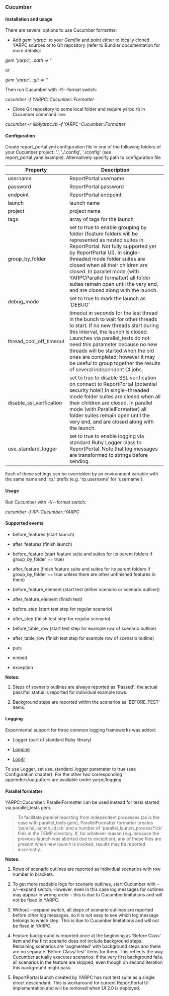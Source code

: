### Cucumber

#### Installation and usage

There are several options to use Cucumber formatter:

-  Add *gem 'yarpc'* to your *Gemfile* and point either to locally cloned YARPC
    sources or to Git repository (refer to Bundler documentation for more
    details):

*gem 'yarpc', :path => '<local path to sources>'*

or

*gem 'yarpc', :git => '<URL to Git repo>'*

Then run Cucumber with -f/--format switch:

*cucumber <other options> -f YARPC::Cucumber::Formatter*

-  Clone Git repository to some local folder and require yarpc.rb in Cucumber command line:

*cucumber <other options> -r <local path to sources>\lib\yarpc.rb -f YARPC::Cucumber::Formatter*

#### Configuration

Create report\_portal.yml configuration file in one of the following folders of
your Cucumber project: '.', './.config', './config' (see
report\_portal.yaml.example). Alternatively specify path to configuration file



| **Property**             | **Description**      |
|--------------------------|----------------------|
| username                 | ReportPortal username|
| password                 | ReportPortal password|             
| endpoint                 | ReportPortal endpoint|      
| launch                   | launch name          |        
| project                  | project name         |
| tags                     | array of tags for the launch|
| group_by_folder          | set to true to enable grouping by folder (feature folders will be represented as nested suites in ReportPortal. Not fully supported yet by ReportPortal UI). In single-threaded mode folder suites are closed when all their children are closed. In parallel mode (with YARPCParallel formatter) all folder suites remain open until the very end, and are closed along with the launch.|   
| debug_mode               | set to true to mark the launch as 'DEBUG'            |
| thread_cool_off_timeout  | timeout in seconds for the last thread in the bunch to wait for other threads to start. If no new threads start during this interval, the launch is closed. Launches via parallel_tests do not need this parameter because no new threads will be started when the old ones are completed; however it may be useful to group together the results of several independent CI jobs.|
| disable_ssl_verification | set to true to disable SSL verification on connect to ReportPortal (potential security hole!) In single-threaded mode folder suites are closed when all their children are closed. In parallel mode (with ParallelFormatter) all folder suites remain open until the very end, and are closed along with the launch.|
| use_standard_logger      | set to true to enable logging via standard Ruby Logger class to ReportPortal. Note that log messages are transformed to strings before sending.


Each of these settings can be overridden by an environment variable with the same name and 'rp.' prefix (e.g. 'rp.username' for 'username').

#### Usage

Run Cucumber with -f/--format switch:

*cucumber <other options> -f RP::Cucumber::YARPC*

#### Supported events

-   before\_features (start launch)

-   after\_features (finish launch)

-   before\_feature (start feature suite and suites for its parent folders if
    group\_by\_folder == true)

-   after\_feature (finish feature suite and suites for its parent folders if
    group\_by\_folder == true unless there are other unfinished features in
    them)

-   before\_feature\_element (start test (either scenario or scenario outline))

-   after\_feature\_element (finish test)

-   before\_step (start test step for regular scenario)

-   after\_step (finish test step for regular scenario)

-   before\_table\_row (start test step for example row of scenario outline)

-   after\_table\_row (finish test step for example row of scenario outline)

-   puts

-   embed

-   exception

**Notes:**

1. Steps of scenario outlines are always reported as 'Passed'; the actual pass/fail status is reported for individual example rows.

2. Background steps are reported within the scenarios as 'BEFORE\_TEST' items.

#### Logging

Experimental support for three common logging frameworks was added:

-   Logger (part of standard Ruby library)

-   [Logging](<https://rubygems.org/gems/logging>)

-   [Log4r](<https://rubygems.org/gems/log4r>)

To use Logger, set use\_standard\_logger parameter to true (see Configuration
chapter). For the other two corresponding appenders/outputters are available
under yarpc/logging.

#### Parallel formatter

YARPC::Cucumber::ParallelFormatter can be used instead for tests started via
parallel\_tests gem.

>   To facilitate parallel reporting from independent processes (as is the case with
>   parallel\_tests gem), ParallelFormatter formatter creates
>   'parallel\_launch\_id.lck' and a number of 'parallel\_launch\_process\*.lck'
>   files in the TEMP directory. If, for whatever reason (e.g. because the previous
>   launch was aborted due to exception), any of these files are present when new
>   launch is invoked, results may be reported incorrectly.

**Notes:**

1. Rows of scenario outlines are reported as individual scenarios with row
    number in brackets.

2. To get more readable logs for scenario outlines, start Cucumber with
    -x/--expand switch. However, even in this case log messages for outlines may
    appear in wrong order - this is due to Cucumber limitations and will not be
    fixed in YARPC.

3. Without --expand switch, all steps of scenario outlines are reported before
    other log messages, so it is not easy to see which log message belongs to
    which step. This is due to Cucumber limitations and will not be fixed in
    YARPC.

4. Feature background is reported once at the beginning as 'Before Class' item
    and the first scenario does not include background steps. Remaining
    scenarios are 'augmented' with background steps and there are no separate
    'Before Class/Test' items for them. This reflects the way Cucumber actually
    executes scenarios: if the very first background fails, all scenarios in the
    feature are skipped, even though on second iteration this background might
    pass.

5. ReportPortal launch created by YARPC has root test suite as a single direct
    descendant. This is workaround for current ReportPortal UI implementation
    and will be removed when UI 2.0 is deployed.
